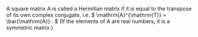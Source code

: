 A square matrix A is called a Hermitian matrix if it is equal to the
transpose of its own complex conjugate, i.e.
$ \mathrm{A}^{\mathrm{T}} = \bar{\mathrm{A}} . $ (If the elements of A
are real numbers, it is a symmetric matrix.)
